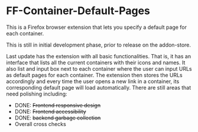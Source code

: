 # FF-Container-Default-Pages
This is a Firefox browser extension that lets you specify a default page for each container.

This is still in initial development phase, prior to release on the addon-store. 

Last update has the extension with all basic functionalities. That is, it has an interface that lists all the current containers with their icons and names. It also list and input box next to each container where the user can input URLs as default pages for each container. The extension then stores the URLs accordingly and every time the user opens a new link in a container, its corresponding default page will load automatically. There are still areas that need polishing including:
- DONE: ~~Frontend responsive design~~
- DONE: ~~Frontend accessibility~~
- DONE: ~~backend garbage collection~~
- Overall cross checks
